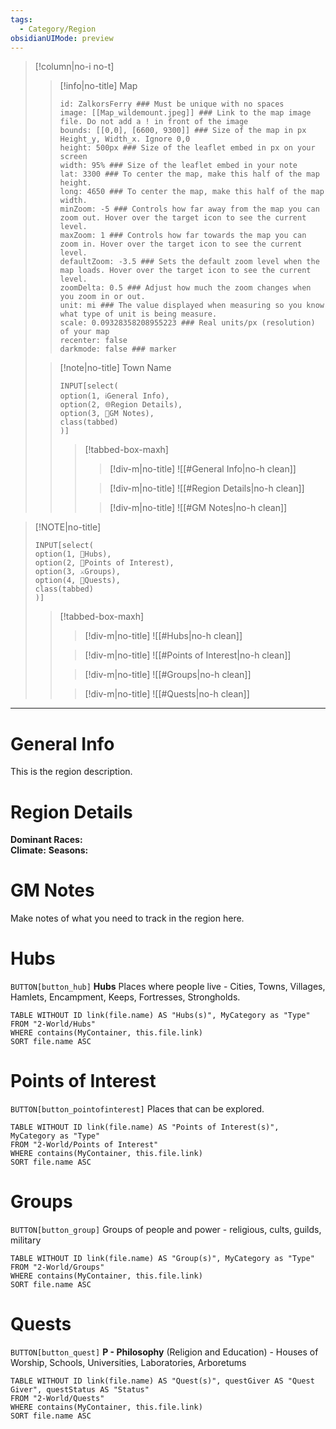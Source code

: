 ```yaml
---
tags:
  - Category/Region
obsidianUIMode: preview
---
```


> [!column|no-i no-t]
>> [!info|no-title] Map
>> ```leaflet  
>> id: ZalkorsFerry ### Must be unique with no spaces  
>> image: [[Map_wildemount.jpeg]] ### Link to the map image file. Do not add a ! in front of the image  
>> bounds: [[0,0], [6600, 9300]] ### Size of the map in px Height_y, Width_x. Ignore 0,0  
>> height: 500px ### Size of the leaflet embed in px on your screen  
>> width: 95% ### Size of the leaflet embed in your note  
>> lat: 3300 ### To center the map, make this half of the map height.  
>> long: 4650 ### To center the map, make this half of the map width.  
>> minZoom: -5 ### Controls how far away from the map you can zoom out. Hover over the target icon to see the current level.  
>> maxZoom: 1 ### Controls how far towards the map you can zoom in. Hover over the target icon to see the current level.  
>> defaultZoom: -3.5 ### Sets the default zoom level when the map loads. Hover over the target icon to see the current level.  
>> zoomDelta: 0.5 ### Adjust how much the zoom changes when you zoom in or out.  
>> unit: mi ### The value displayed when measuring so you know what type of unit is being measure.  
>> scale: 0.09328358208955223 ### Real units/px (resolution) of your map  
>> recenter: false  
>> darkmode: false ### marker
>> ```
>
>> [!note|no-title] Town Name
>> ~~~meta-bind
>> INPUT[select(
>> option(1, ℹ️General Info),
>> option(2, 🌐Region Details),
>> option(3, 📝GM Notes),
>> class(tabbed)
>> )]
>> ~~~
>>>[!tabbed-box-maxh]
>>> >[!div-m|no-title]
>>> > ![[#General Info|no-h clean]]
>>>
>>> >[!div-m|no-title]
>>> > ![[#Region Details|no-h clean]]
>>>
>>> > [!div-m|no-title]
>>> > ![[#GM Notes|no-h clean]]
>>> 

> [!NOTE|no-title]
> ~~~meta-bind
> INPUT[select(
> option(1, 🏡Hubs),
> option(2, 🍎Points of Interest),
> option(3, ⚔️Groups),
> option(4, 💭Quests),
> class(tabbed)
> )]
> ~~~
> >[!tabbed-box-maxh]
> > >[!div-m|no-title]
> > > ![[#Hubs|no-h clean]]
> >
> > > [!div-m|no-title]
> > > ![[#Points of Interest|no-h clean]]
> > 
> > > [!div-m|no-title]
> > > ![[#Groups|no-h clean]]
> > 
> > > [!div-m|no-title]
> > > ![[#Quests|no-h clean]]

---
# General Info

This is the region description. 

# Region Details

**Dominant Races:**  
**Climate:** 
**Seasons:**

# GM Notes

Make notes of what you need to track in the region here. 

# Hubs

`BUTTON[button_hub]` **Hubs** Places where people live - Cities, Towns, Villages, Hamlets, Encampment, Keeps, Fortresses, Strongholds.

```dataview
TABLE WITHOUT ID link(file.name) AS "Hubs(s)", MyCategory as "Type"
FROM "2-World/Hubs"
WHERE contains(MyContainer, this.file.link)
SORT file.name ASC
```

# Points of Interest

`BUTTON[button_pointofinterest]`  Places that can be explored. 

```dataview
TABLE WITHOUT ID link(file.name) AS "Points of Interest(s)", MyCategory as "Type"
FROM "2-World/Points of Interest"
WHERE contains(MyContainer, this.file.link)
SORT file.name ASC
```

# Groups

`BUTTON[button_group]` Groups of people and power - religious, cults, guilds, military

```dataview
TABLE WITHOUT ID link(file.name) AS "Group(s)", MyCategory as "Type"
FROM "2-World/Groups"
WHERE contains(MyContainer, this.file.link)
SORT file.name ASC
```


# Quests

`BUTTON[button_quest]` **P - Philosophy** (Religion and Education) - Houses of Worship, Schools, Universities, Laboratories, Arboretums

```dataview
TABLE WITHOUT ID link(file.name) AS "Quest(s)", questGiver AS "Quest Giver", questStatus AS "Status"
FROM "2-World/Quests"
WHERE contains(MyContainer, this.file.link)
SORT file.name ASC
```

